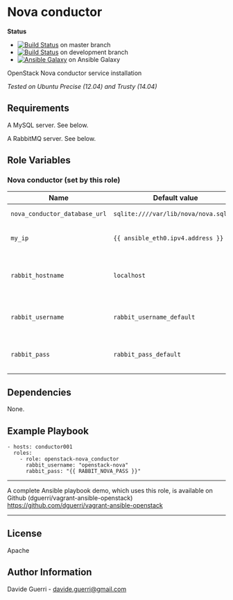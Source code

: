 Nova conductor
=========

**Status**
* [![Build Status](https://travis-ci.org/dguerri/openstack-nova_conductor.svg?branch=master)](https://travis-ci.org/dguerri/openstack-nova_conductor) on master branch
* [![Build Status](https://travis-ci.org/dguerri/openstack-nova_conductor.svg?branch=development)](https://travis-ci.org/dguerri/openstack-nova_conductor) on development branch
* [![Ansible Galaxy](http://img.shields.io/badge/dguerri-openstack--nova_conductor-blue.svg)](https://galaxy.ansible.com/list#/roles/1772) on Ansible Galaxy

OpenStack Nova conductor service installation

_Tested on Ubuntu Precise (12.04) and Trusty (14.04)_

Requirements
------------

A MySQL server. See below.

A RabbitMQ server. See below.

Role Variables
--------------
### Nova conductor (set by this role)

| Name | Default value | Description | Note |
|---  |---  |---  |--- |
| `nova_conductor_database_url` | `sqlite:////var/lib/nova/nova.sqlite` | Database URI ||
| `my_ip` | `{{ ansible_eth0.ipv4.address }}` | Management IP for nova-conductor |
| `rabbit_hostname` | `localhost` | Hostname/IP address where the RabbitMQ service runs ||
| `rabbit_username` | `rabbit_username_default` | RabbitMQ username for Nova conductor ||
| `rabbit_pass` | `rabbit_pass_default` | RabbitMQ password for Nova conductor. ||


Dependencies
------------

None.

Example Playbook
----------------

    - hosts: conductor001
      roles:
        - role: openstack-nova_conductor
          rabbit_username: "openstack-nova"
          rabbit_pass: "{{ RABBIT_NOVA_PASS }}"

---

A complete Ansible playbook demo, which uses this role, is available on Github (dguerri/vagrant-ansible-openstack) <https://github.com/dguerri/vagrant-ansible-openstack>

---


License
-------

Apache

Author Information
------------------

Davide Guerri - davide.guerri@gmail.com
